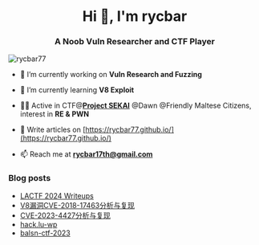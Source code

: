 <h1 align="center">Hi 👋, I'm rycbar</h1>
<h3 align="center">A Noob Vuln Researcher and CTF Player</h3>

<p align="left"> <img src="https://komarev.com/ghpvc/?username=rycbar77&label=Profile%20views&color=0e75b6&style=flat" alt="rycbar77" /> </p>

- 🔭 I’m currently working on **Vuln Research and Fuzzing**

- 🌱 I’m currently learning **V8 Exploit**

- 👨‍💻 Active in CTF@[**Project SEKAI**](https://sekai.team/) @Dawn @Friendly Maltese Citizens, interest in **RE & PWN**

- 📝 Write articles on [https://rycbar77.github.io/](https://rycbar77.github.io/)

- 📫 Reach me at **rycbar17th@gmail.com**

### Blog posts
<!-- BLOG-POST-LIST:START -->
- [LACTF 2024 Writeups](https://rycbar77.github.io/2024/02/19/lactf-wp/)
- [V8漏洞CVE-2018-17463分析与复现](https://rycbar77.github.io/2023/12/01/V8%E6%BC%8F%E6%B4%9ECVE-2018-17463%E5%88%86%E6%9E%90%E4%B8%8E%E5%A4%8D%E7%8E%B0/)
- [CVE-2023-4427分析与复现](https://rycbar77.github.io/2023/12/01/CVE-2023-4427%E5%88%86%E6%9E%90%E4%B8%8E%E5%A4%8D%E7%8E%B0/)
- [hack.lu-wp](https://rycbar77.github.io/2023/10/23/hack-lu-wp/)
- [balsn-ctf-2023](https://rycbar77.github.io/2023/10/11/balsn-ctf-2023/)
<!-- BLOG-POST-LIST:END -->

<!--<p><img align="center" src="https://github-readme-stats.vercel.app/api/top-langs?username=rycbar77&show_icons=true&locale=en&layout=compact" alt="rycbar77" /></p>-->

<!--<p>&nbsp;<img align="center" src="https://github-readme-stats.vercel.app/api?username=rycbar77&show_icons=true&locale=en" alt="rycbar77" /></p>-->
